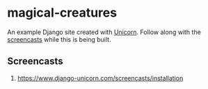 # magical-creatures

An example Django site created with [Unicorn](https://www.django-unicorn.com). Follow along with the [screencasts](https://www.django-unicorn.com/screencasts) while this is being built.

## Screencasts

1. https://www.django-unicorn.com/screencasts/installation

